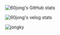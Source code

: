 ![60jong's GitHub stats](https://github-readme-stats.vercel.app/api?username=60jong&show_icon=true&theme=kacho_ga)

![60jong's velog stats](https://jongky.shop:8080/velog-stats?username=rudwhd515&refresh_token=eyJhbGciOiJIUzI1NiIsInR5cCI6IkpXVCJ9.eyJ1c2VyX2lkIjoiZTIxMTY0ZWEtNGFmYy00M2JiLTk0ZDctN2UyMjFmMTA3ZDQyIiwidG9rZW5faWQiOiI3ZjVmZGM2My0yODdhLTQwZTItOWEyZi0wZTk4N2ZmOGJhNDMiLCJpYXQiOjE2NzYzMDYyNDQsImV4cCI6MTY3ODg5ODI0NCwiaXNzIjoidmVsb2cuaW8iLCJzdWIiOiJyZWZyZXNoX3Rva2VuIn0.Ix16KkfVPi844vBVQmDoNOo32mVj5plTgkhV0WYqB3Q)

![jongky](https://jongky.shop:8080/velog-stats?username=jongky&refresh_token=eyJhbGciOiJIUzI1NiIsInR5cCI6IkpXVCJ9.eyJ1c2VyX2lkIjoiZjEwNDk2ODgtZTRiYy00Y2UyLTgzOGUtZmZlYTJkNWI5Yjg5IiwidG9rZW5faWQiOiJlODZiNGYzMC01Zjk4LTQ2MWEtYjQwYy00Njc1MmQwNmIyNjQiLCJpYXQiOjE2NzY1Njg0MTgsImV4cCI6MTY3OTE2MDQxOCwiaXNzIjoidmVsb2cuaW8iLCJzdWIiOiJyZWZyZXNoX3Rva2VuIn0.Dhg61C-Ro6ri4BgiFRFLf9ivdf2gcJH27Sq8Gim4g98)
<!--
**60jong/60jong** is a ✨ _special_ ✨ repository because its `README.md` (this file) appears on your GitHub profile.

Here are some ideas to get you started:

- 🔭 I’m currently working on ...
- 🌱 I’m currently learning ...
- 👯 I’m looking to collaborate on ...
- 🤔 I’m looking for help with ...
- 💬 Ask me about ...
- 📫 How to reach me: ...
- 😄 Pronouns: ...
- ⚡ Fun fact: ...
-->
